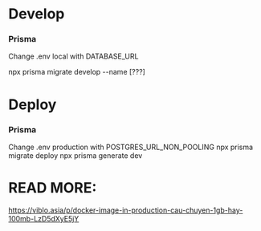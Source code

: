 # Develop

### Prisma

Change .env local with DATABASE_URL

npx prisma migrate develop --name [???]

# Deploy

### Prisma

Change .env production with POSTGRES_URL_NON_POOLING
npx prisma migrate deploy
npx prisma generate dev


# READ MORE:
https://viblo.asia/p/docker-image-in-production-cau-chuyen-1gb-hay-100mb-LzD5dXyE5jY